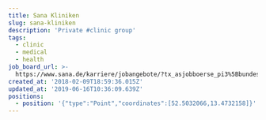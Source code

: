 ```yaml
---
title: Sana Kliniken
slug: sana-kliniken
description: 'Private #clinic group'
tags:
  - clinic
  - medical
  - health
job_board_url: >-
  https://www.sana.de/karriere/jobangebote/?tx_asjobboerse_pi3%5Bbundesland%5D=3&tx_asjobboerse_pi1%5Bpage%5D=1&cHash=92f1534839040be64d311ed86083fbc4
created_at: '2018-02-09T18:59:36.015Z'
updated_at: '2019-06-16T10:36:09.639Z'
positions:
  - position: '{"type":"Point","coordinates":[52.5032066,13.4732158]}'
---
```


